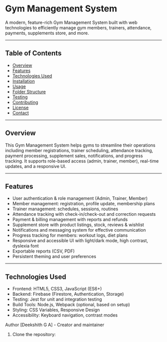 # Gym Management System

A modern, feature-rich Gym Management System built with web technologies to efficiently manage gym members, trainers, attendance, payments, supplements store, and more.

---

## Table of Contents

- [Overview](#overview)
- [Features](#features)
- [Technologies Used](#technologies-used)
- [Installation](#installation)
- [Usage](#usage)
- [Folder Structure](#folder-structure)
- [Testing](#testing)
- [Contributing](#contributing)
- [License](#license)
- [Contact](#contact)

---

## Overview

This Gym Management System helps gyms to streamline their operations including member registrations, trainer scheduling, attendance tracking, payment processing, supplement sales, notifications, and progress tracking. It supports role-based access (admin, trainer, member), real-time updates, and a responsive UI.

---

## Features

- User authentication & role management (Admin, Trainer, Member)
- Member management: registration, profile update, membership plans
- Trainer management: schedules, sessions, routines
- Attendance tracking with check-in/check-out and correction requests
- Payment & billing management with reports and refunds
- Supplement store with product listings, stock, reviews & wishlist
- Notifications and messaging system for effective communication
- Progress tracking for members: workout logs, diet plans
- Responsive and accessible UI with light/dark mode, high contrast, dyslexia font
- Exportable reports (CSV, PDF)
- Persistent theming and user preferences

---

## Technologies Used

- Frontend: HTML5, CSS3, JavaScript (ES6+)
- Backend: Firebase (Firestore, Authentication, Storage)
- Testing: Jest for unit and integration testing
- Build Tools: Node.js, Webpack (optional, based on setup)
- Styling: CSS Variables, Responsive Design
- Accessibility: Keyboard navigation, contrast modes


Author
[Deekshith G A] - Creator and maintainer

1. Clone the repository:

